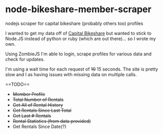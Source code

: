 node-bikeshare-member-scraper
=============================

nodejs scraper for capital bikeshare (probably others too) profiles

I wanted to get my data off of [Capital Bikeshare](www.capitalbikeshare.com) but wanted to stick to Node.JS instead of python or ruby (which are out there)... so I wrote my own.

Using ZombieJS I'm able to login, scrape profiles for various data and check for updates.

I'm using a wait time for each request of ~~10~~ 15 seconds.  The site is pretty slow and I as having issues with missing data on multiple calls.

==TODO==

* ~~Member Profile~~
* ~~Total Number of Rentals~~
* ~~Get All of Rental History~~
* ~~Get Rentals Since Last Total~~
* ~~Get Last # Rentals~~
* ~~Rental Statistics (from data provided)~~
* Get Rentals Since Date(?)